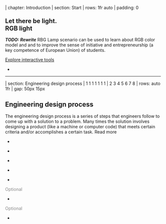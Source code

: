 | chapter: Introduction
| section: Start
| rows: 1fr auto
| padding: 0

<section><section>

# <big>Let there be light.<br>RGB light</big>

***TODO: Rewrite*** RBG Lamp scenario can be used to learn about RGB color model and and to improve the sense of initiative and entrepreneurship (a key competence of European Union) of students.


<f-inline>
  <f-next-button title="Start building RGB light" />
  <a class="secondary" href="../rgblamp_vision/index.html">Explore interactive tools</a>
</f-inline>

</section></section>

-

<f-image src="https://upload.wikimedia.org/wikipedia/commons/2/21/3_color_LEDs.jpg" />

---

| section: Engineering design process
| 1 1 1 1 1 1 1
| 2 3 4 5 6 7 8
| rows: auto 1fr
| gap: 50px 15px

## Engineering design process

The engineering design process is a series of steps that engineers follow to come up with a solution to a problem. Many times the solution involves designing a product (like a machine or computer code) that meets certain criteria and/or accomplishes a certain task. <f-link to="https://www.sciencebuddies.org/science-fair-projects/engineering-design-process/engineering-design-process-steps">Read more</f-link>

-

<f-card title="Problem definition" color="var(--darkgray)">
</f-card>

-

<f-card title="Research" color="var(--darkgray)">
</f-card>

-

<f-card title="Design" color="var(--darkgray)">
</f-card>

-

<f-card title="Detailed design" color="var(--darkgray)">
</f-card>

-

<f-card title="Engineering" color="var(--darkgray)" style="opacity: 0.5">
  Optional
</f-card>

-

<f-card title="Prototyping" color="var(--darkgray)" style="opacity: 0.5">
  Optional
</f-card>

-

<f-card title="Communication" color="var(--darkgray)">
</f-card>
